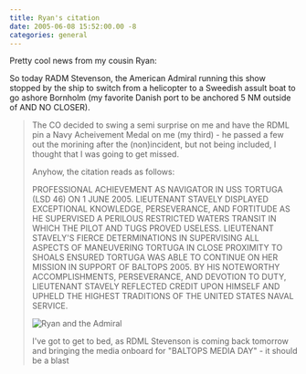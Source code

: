 ```yaml
---
title: Ryan's citation
date: 2005-06-08 15:52:00.00 -8
categories: general
---
```

Pretty cool news from my cousin Ryan:

>
So today RADM Stevenson, the American Admiral running this show stopped by the ship to switch from a helicopter to a Sweedish assult boat to go ashore Bornholm (my favorite Danish port to be anchored 5 NM outside of AND NO CLOSER).
>
> The CO decided to swing a semi surprise on me and have the RDML pin a Navy Acheivement Medal on me (my third) - he passed a few out the morining after the (non)incident, but not being included, I thought that I was going to get missed.
>
> Anyhow, the citation reads as follows:
>
> PROFESSIONAL ACHIEVEMENT AS NAVIGATOR IN USS TORTUGA (LSD 46) ON 1 JUNE 2005\. LIEUTENANT STAVELY DISPLAYED EXCEPTIONAL KNOWLEDGE, PERSEVERANCE, AND FORTITUDE AS HE SUPERVISED A PERILOUS RESTRICTED WATERS TRANSIT IN WHICH THE PILOT AND TUGS PROVED USELESS. LIEUTENANT STAVELY'S FIERCE DETERMINATIONS IN SUPERVISING ALL ASPECTS OF MANEUVERING TORTUGA IN CLOSE PROXIMITY TO SHOALS ENSURED TORTUGA WAS ABLE TO CONTINUE ON HER MISSION IN SUPPORT OF BALTOPS 2005\. BY HIS NOTEWORTHY ACCOMPLISHMENTS, PERSEVERANCE, AND DEVOTION TO DUTY, LIEUTENANT STAVELY REFLECTED CREDIT UPON HIMSELF AND UPHELD THE HIGHEST TRADITIONS OF THE UNITED STATES NAVAL SERVICE.
>
> ![Ryan and the Admiral](/images/ryanAward.thumb.jpg)
>
> I've got to get to bed, as RDML Stevenson is coming back tomorrow and bringing the media onboard for "BALTOPS MEDIA DAY" - it should be a blast

